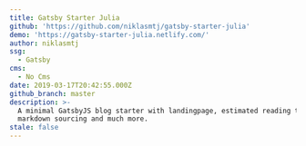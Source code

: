 ```yaml
---
title: Gatsby Starter Julia
github: 'https://github.com/niklasmtj/gatsby-starter-julia'
demo: 'https://gatsby-starter-julia.netlify.com/'
author: niklasmtj
ssg:
  - Gatsby
cms:
  - No Cms
date: 2019-03-17T20:42:55.000Z
github_branch: master
description: >-
  A minimal GatsbyJS blog starter with landingpage, estimated reading time,
  markdown sourcing and much more.
stale: false
---
```

